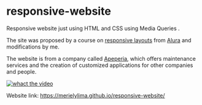 # responsive-website
Responsive website just using HTML and CSS using Media Queries .

The site was proposed by a course on [responsive layouts](https://www.alura.com.br/curso-online-mobile-first-layouts-responsivos) from [Alura](https://www.alura.com.br/) and modifications by me.

The website is from a company called [Apeperia](http://merielylima.github.io/responsive-website/), which offers maintenance services and the creation of customized applications for other companies and people.

[![whact the video](https://uploaddeimagens.com.br/images/003/199/310/full/Captura_de_tela_de_2021-04-16_15-31-32.png?1618597904)](https://video.alura.com.br/alura/414837663-sd.mp4?cdn_hash=ab9ae44e037296e00b3b0183551b8843)

Website link: https://merielylima.github.io/responsive-website/
